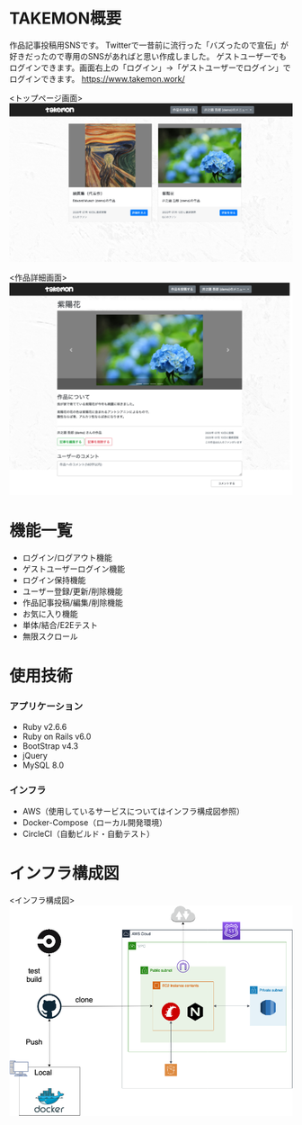 # TAKEMON概要

作品記事投稿用SNSです。
Twitterで一昔前に流行った「バズったので宣伝」が好きだったので専用のSNSがあればと思い作成しました。
ゲストユーザーでもログインできます。画面右上の「ログイン」→「ゲストユーザーでログイン」でログインできます。
https://www.takemon.work/

<トップページ画面>
![トップページ画像](readme/topmenu.jpg)

<作品詳細画面>
![ポートフォリオ詳細ページ画像](readme/viewer.png)

# 機能一覧

- ログイン/ログアウト機能
- ゲストユーザーログイン機能
- ログイン保持機能
- ユーザー登録/更新/削除機能
- 作品記事投稿/編集/削除機能
- お気に入り機能
- 単体/結合/E2Eテスト
- 無限スクロール

# 使用技術

### アプリケーション

- Ruby v2.6.6
- Ruby on Rails v6.0
- BootStrap v4.3
- jQuery
- MySQL 8.0

### インフラ

- AWS（使用しているサービスについてはインフラ構成図参照）
- Docker-Compose（ローカル開発環境）
- CircleCI（自動ビルド・自動テスト）

# インフラ構成図

<インフラ構成図>
![インフラ構成図](readme/infra.png)
